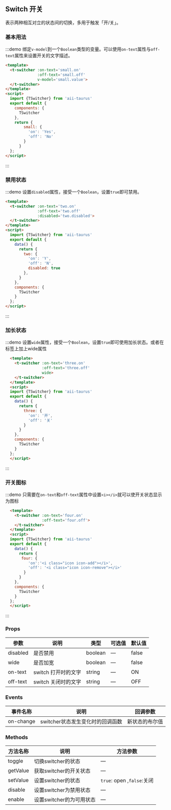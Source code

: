 <script>
  import {TSwitcher, TButton} from "aii-taurus"
  export default {
    data () {
      return {
        small: {
          'on': 'Yes',
          'off': 'No',
          value: false
        },
        two: {
          'on': 'Y',
          'off': 'N',
          disabled: true
        },
        three: {
          'on': '开',
          'off': '关'
        },
        four: {
          'on':'<i class="icon-add"/>',
          'off': '<i class=" icon-remove"/>'
        }
      }
    },
    components: {
      TSwitcher,
      TButton
    }
  };
</script>
## Switch 开关

表示两种相互对立的状态间的切换，多用于触发「开/关」。

### 基本用法

:::demo 绑定`v-model`到一个`Boolean`类型的变量。可以使用`on-text`属性与`off-text`属性来设置开关的文字描述。

```html
<template>
  <t-switcher :on-text='small.on' 
              :off-text='small.off' 
              v-model='small.value'>            
  </t-switcher>
</template>
<script>
  import {TSwitcher} from 'aii-taurus'
  export default {
    components: {
      TSwitcher
    },
    return {
        small: {
          'on': 'Yes',
          'off': 'No'
        }
      }
  };
</script>
```


:::
### 禁用状态

:::demo 设置`disabled`属性，接受一个`Boolean`，设置`true`即可禁用。

```html
<template>
  <t-switcher :on-text='two.on' 
              :off-text='two.off' 
              :disabled='two.disabled'>
  </t-switcher>
</template>
<script>
  import {TSwitcher} from 'aii-taurus'
  export default {
    data() {
      return {
        two: {
          'on': 'Y',
          'off': 'N',
          disabled: true
        },
      }
    },
    components: {
      TSwitcher
    }
  };
</script>
```
:::
### 加长状态

:::demo 设置`wide`属性，接受一个`Boolean`，设置`true`即可使用加长状态。或者在标签上加上wide属性

```html
  <template>
    <t-switcher :on-text='three.on' 
                :off-text='three.off' 
                wide>
    </t-switcher>
  </template>
  <script>
  import {TSwitcher} from 'aii-taurus'
  export default {
    data() {
      return {
        three: {
          'on': '开',
          'off': '关'
        }
      }
    },
    components: {
      TSwitcher
    }
  };
  </script>
```
:::

### 开关图标
:::demo 只需要在`on-text`和`off-text`属性中设置`<i></i>`就可以使开关状态显示为图标
```html
  <template>
    <t-switcher :on-text='four.on' 
                :off-text='four.off'>
    </t-switcher>
  </template>
  <script>
  import {TSwitcher} from 'aii-taurus'
  export default {
    data() {
      return {
       four: {
          'on':'<i class="icon icon-add"></i>',
          'off': '<i class="icon icon-remove"></i>'
        }
      }
    },
    components: {
      TSwitcher
    }
  };
  </script>
```
:::
### Props

| 参数      | 说明    | 类型      | 可选值       | 默认值   |
|---------- |-------- |---------- |-------------  |-------- |
| disabled  | 是否禁用    | boolean   | — | false   |
| wide  | 是否加宽    | boolean   | — | false |
| on-text  | switch 打开时的文字    | string   | — | ON |
| off-text  | switch 关闭时的文字    | string   | — | OFF |

### Events
| 事件名称      | 说明    | 回调参数      |
|---------- |-------- |---------- |
| on-change  | switcher状态发生变化时的回调函数    | 新状态的布尔值 |


### Methods 
| 方法名称      | 说明    | 方法参数      |
|---------- |-------- |---------- |
| toggle | 切换switcher的状态| — |
| getValue | 获取switcher的开关状态| — |
| setValue | 设置switcher的状态| `true`: open ,`false`:关闭 |
| disable | 设置switcher为禁用状态| — |
| enable | 设置switcher的为可用状态| — |